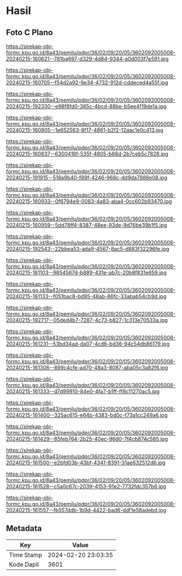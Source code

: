 # Hasil

## Foto C Plano

https://sirekap-obj-formc.kpu.go.id/8a43/pemilu/pdpr/36/02/09/20/05/3602092005008-20240215-160621--781ba697-d329-4d84-9344-a0d003f7e591.jpg

https://sirekap-obj-formc.kpu.go.id/8a43/pemilu/pdpr/36/02/09/20/05/3602092005008-20240215-160705--f54d2a92-9e34-4732-912d-cddeced4a55f.jpg

https://sirekap-obj-formc.kpu.go.id/8a43/pemilu/pdpr/36/02/09/20/05/3602092005008-20240215-192330--e98f8fd0-365c-4bcd-88be-b5ee4f19de1a.jpg

https://sirekap-obj-formc.kpu.go.id/8a43/pemilu/pdpr/36/02/09/20/05/3602092005008-20240215-160805--1e652563-8f17-4861-b2f2-12aac1e0c413.jpg

https://sirekap-obj-formc.kpu.go.id/8a43/pemilu/pdpr/36/02/09/20/05/3602092005008-20240215-160837--6300416f-535f-4805-b88d-2b7ceb5c7828.jpg

https://sirekap-obj-formc.kpu.go.id/8a43/pemilu/pdpr/36/02/09/20/05/3602092005008-20240215-191915--518a9b40-f89f-4246-968c-dd9da7888e08.jpg

https://sirekap-obj-formc.kpu.go.id/8a43/pemilu/pdpr/36/02/09/20/05/3602092005008-20240215-160933--0f6794e9-0083-4a83-aba4-0cc602b93470.jpg

https://sirekap-obj-formc.kpu.go.id/8a43/pemilu/pdpr/36/02/09/20/05/3602092005008-20240215-160959--5dd78ff4-8387-48ee-93de-9d76be39b1f5.jpg

https://sirekap-obj-formc.kpu.go.id/8a43/pemilu/pdpr/36/02/09/20/05/3602092005008-20240215-192543--22bbea53-ada9-4567-8ac5-d883f32296fe.jpg

https://sirekap-obj-formc.kpu.go.id/8a43/pemilu/pdpr/36/02/09/20/05/3602092005008-20240215-161103--9854567d-b889-431e-ab7c-20b8f831e659.jpg

https://sirekap-obj-formc.kpu.go.id/8a43/pemilu/pdpr/36/02/09/20/05/3602092005008-20240215-161133--f051bac8-bd95-48ab-86fc-33abab54cb9d.jpg

https://sirekap-obj-formc.kpu.go.id/8a43/pemilu/pdpr/36/02/09/20/05/3602092005008-20240215-192717--05ded4b7-7287-4c73-b827-1c313e70533a.jpg

https://sirekap-obj-formc.kpu.go.id/8a43/pemilu/pdpr/36/02/09/20/05/3602092005008-20240215-161231--53bd34ad-da07-4cd6-bd36-94c54db86179.jpg

https://sirekap-obj-formc.kpu.go.id/8a43/pemilu/pdpr/36/02/09/20/05/3602092005008-20240215-161306--899c4cfe-ad70-48a3-8087-aba05c3a82f6.jpg

https://sirekap-obj-formc.kpu.go.id/8a43/pemilu/pdpr/36/02/09/20/05/3602092005008-20240215-161333--d7d99910-84e0-4fa7-b1ff-ff8c11270ac5.jpg

https://sirekap-obj-formc.kpu.go.id/8a43/pemilu/pdpr/36/02/09/20/05/3602092005008-20240215-161400--325ac615-e64b-4383-bd0c-f73a1cc249a6.jpg

https://sirekap-obj-formc.kpu.go.id/8a43/pemilu/pdpr/36/02/09/20/05/3602092005008-20240215-161429--85feb764-2b25-40ec-96d0-7f4cb874c585.jpg

https://sirekap-obj-formc.kpu.go.id/8a43/pemilu/pdpr/36/02/09/20/05/3602092005008-20240215-161500--e2bfd03b-43bf-4341-8391-31ae632512d6.jpg

https://sirekap-obj-formc.kpu.go.id/8a43/pemilu/pdpr/36/02/09/20/05/3602092005008-20240215-161528--c5a0c67c-2039-4153-91e2-7732fdc357b6.jpg

https://sirekap-obj-formc.kpu.go.id/8a43/pemilu/pdpr/36/02/09/20/05/3602092005008-20240215-161557--fb557ddb-1b9d-4422-bad6-ddf1e58adebd.jpg


## Metadata

| Key        | Value               |
| ---------- | ------------------- |
| Time Stamp | 2024-02-20 23:03:35 |
| Kode Dapil | 3601                |



